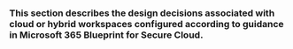 ### This section describes the design decisions associated with cloud or hybrid workspaces configured according to guidance in Microsoft 365 Blueprint for Secure Cloud.
